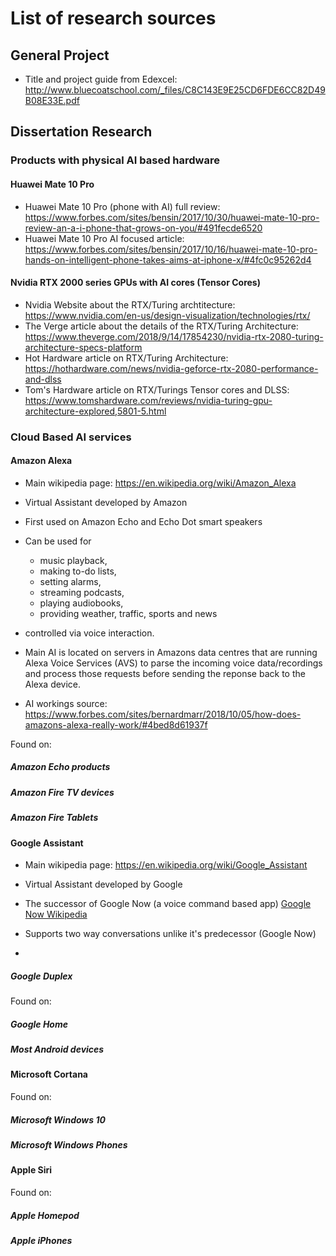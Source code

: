 # List of research sources
## General Project
* Title and project guide from Edexcel: http://www.bluecoatschool.com/_files/C8C143E9E25CD6FDE6CC82D49B08E33E.pdf
## Dissertation Research

### Products with physical AI based hardware

#### Huawei Mate 10 Pro
* Huawei Mate 10 Pro (phone with AI) full review: https://www.forbes.com/sites/bensin/2017/10/30/huawei-mate-10-pro-review-an-a-i-phone-that-grows-on-you/#491fecde6520
* Huawei Mate 10 Pro AI focused article: https://www.forbes.com/sites/bensin/2017/10/16/huawei-mate-10-pro-hands-on-intelligent-phone-takes-aims-at-iphone-x/#4fc0c95262d4

#### Nvidia RTX 2000 series GPUs with AI cores (Tensor Cores)
* Nvidia Website about the RTX/Turing archtitecture: https://www.nvidia.com/en-us/design-visualization/technologies/rtx/
* The Verge article about the details of the RTX/Turing Architecture: https://www.theverge.com/2018/9/14/17854230/nvidia-rtx-2080-turing-architecture-specs-platform
* Hot Hardware article on RTX/Turing Architecture: https://hothardware.com/news/nvidia-geforce-rtx-2080-performance-and-dlss
* Tom's Hardware article on RTX/Turings Tensor cores and DLSS: https://www.tomshardware.com/reviews/nvidia-turing-gpu-architecture-explored,5801-5.html

### Cloud Based AI services

#### Amazon Alexa
* Main wikipedia page: https://en.wikipedia.org/wiki/Amazon_Alexa

* Virtual Assistant developed by Amazon
* First used on Amazon Echo and Echo Dot smart speakers
* Can be used for
  * music playback,
  * making to-do lists,
  * setting alarms,
  * streaming podcasts,
  * playing audiobooks,
  * providing weather, traffic, sports and news
* controlled via voice interaction.

* Main AI is located on servers in Amazons data centres that are running Alexa Voice Services (AVS) to parse the incoming voice data/recordings and process those requests before sending the reponse back to the Alexa device.
* AI workings source: https://www.forbes.com/sites/bernardmarr/2018/10/05/how-does-amazons-alexa-really-work/#4bed8d61937f

Found on:
##### Amazon Echo products
##### Amazon Fire TV devices
##### Amazon Fire Tablets

#### Google Assistant
* Main wikipedia page: https://en.wikipedia.org/wiki/Google_Assistant

* Virtual Assistant developed by Google
* The successor of Google Now (a voice command based app) [Google Now Wikipedia]("https://en.wikipedia.org/wiki/Google_Now")
* Supports two way conversations unlike it's predecessor (Google Now)
*

##### Google Duplex
Found on:
##### Google Home
##### Most Android devices


#### Microsoft Cortana
Found on:
##### Microsoft Windows 10
##### Microsoft Windows Phones



#### Apple Siri
Found on:
##### Apple Homepod
##### Apple iPhones
